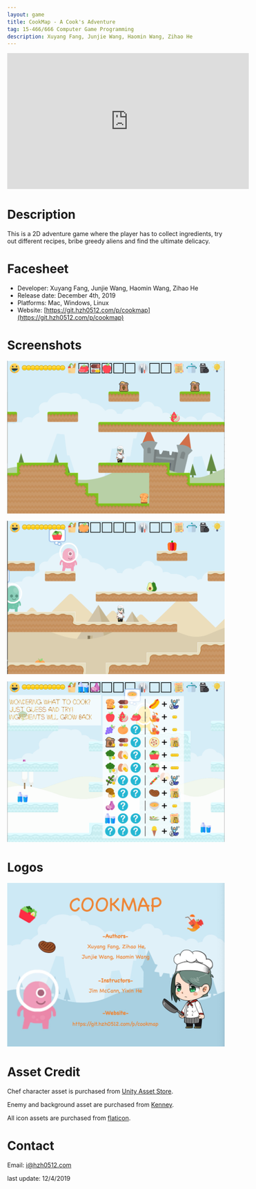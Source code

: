 ```yaml
---
layout: game
title: CookMap - A Cook's Adventure
tag: 15-466/666 Computer Game Programming
description: Xuyang Fang, Junjie Wang, Haomin Wang, Zihao He
---
```


<p align="center"><iframe width="560" height="315" src="https://www.youtube.com/embed/mA3wqXsRHHI" frameborder="0" allow="accelerometer; autoplay; encrypted-media; gyroscope; picture-in-picture" allowfullscreen></iframe></p>

# Description

This is a 2D adventure game where the player has to collect ingredients, try out different recipes, bribe greedy aliens and find the ultimate delicacy.

# Facesheet

* Developer: Xuyang Fang, Junjie Wang, Haomin Wang, Zihao He
* Release date: December 4th, 2019
* Platforms: Mac, Windows, Linux
* Website: [https://git.hzh0512.com/p/cookmap](https://git.hzh0512.com/p/cookmap)

# Screenshots

![cover picture1](../assets/images/cookmap_cover1.png)

![cover picture2](../assets/images/cookmap_cover2.png)

![cover picture3](../assets/images/cookmap_cover3.png)

# Logos

![asset1](../assets/images/cookmap_asset1.jpg)

# Asset Credit

Chef character asset is purchased from [Unity Asset Store](https://assetstore.unity.com/).

Enemy and background asset are purchased from [Kenney](https://kenney.nl/).

All icon assets are purchased from [flaticon](https://www.flaticon.com/).

# Contact

Email: <a href = "mailto:i@hzh0512.com?subject=Feedback about CookMap">i@hzh0512.com</a>

last update: 12/4/2019